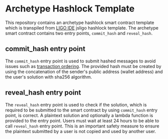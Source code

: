# Archetype Hashlock Template

This repository contains an archetype hashlock smart contract template which is transpiled from [LIGO IDE](https://ide.ligolang.org/) jsligo hashlock template.
The archetype smart contract contains two entry points, `commit_hash` and `reveal_hash`.

## commit_hash entry point

The `commit_hash` entry point is used to submit hashed messages to avoid issues such as [transaction ordering](https://ligolang.org/docs/tutorials/security/?lang=jsligo#transaction-ordering). The provided hash
must be created by using the concatenation of the sender's public address (wallet address) and the user's solution with sha256 algorithm. 

## reveal_hash entry point

The `reveal_hash` entry point is used to check if the solution, which is required to be submitted to the smart contract by using `commit_hash` entry point, is correct. A plaintext solution and 
optionally a lambda function is provided to the entry point. Users must wait at least 24 hours to be able to call `reveal_hash` entry point. 
This is an important safety measure to ensure the plaintext submitted by a user is not copied and used by another user.
